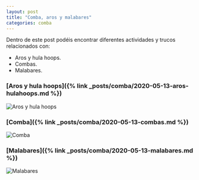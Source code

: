 ```yaml
---
layout: post
title: "Comba, aros y malabares"
categories: comba
---
```


Dentro de este post podéis encontrar diferentes actividades y trucos relacionados con: 
- Aros y hula hoops.
- Combas.
- Malabares.

### [Aros y hula hoops]({% link _posts/comba/2020-05-13-aros-hulahoops.md %})
![Aros y hula hoops](../images/comba_aros_pesta%C3%B1a.jpg)

### [Comba]({% link _posts/comba/2020-05-13-combas.md %})
![Comba](../images/comba_comba_pesta%C3%B1a.jpg)

### [Malabares]({% link _posts/comba/2020-05-13-malabares.md %})
![Malabares](../images/comba_malabares.jpg)


